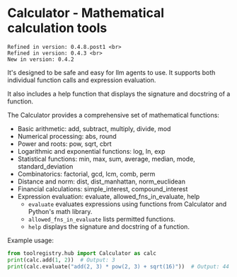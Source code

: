 # Calculator - Mathematical calculation tools

```{tip}
Refined in version: 0.4.8.post1 <br>
Refined in version: 0.4.3 <br>
New in version: 0.4.2
```

It's designed to be safe and easy for llm agents to use. It supports both individual function calls and expression evaluation.

It also includes a help function that displays the signature and docstring of a function.

The Calculator provides a comprehensive set of mathematical functions:

- Basic arithmetic: add, subtract, multiply, divide, mod
- Numerical processing: abs, round
- Power and roots: pow, sqrt, cbrt
- Logarithmic and exponential functions: log, ln, exp
- Statistical functions: min, max, sum, average, median, mode, standard_deviation
- Combinatorics: factorial, gcd, lcm, comb, perm
- Distance and norm: dist, dist_manhattan, norm_euclidean
- Financial calculations: simple_interest, compound_interest
- Expression evaluation: evaluate, allowed_fns_in_evaluate, help
  - `evaluate` evaluates expressions using functions from Calculator and Python's math library.
  - `allowed_fns_in_evaluate` lists permitted functions.
  - `help` displays the signature and docstring of a function.

Example usage:

```python
from toolregistry.hub import Calculator as calc
print(calc.add(1, 2))  # Output: 3
print(calc.evaluate("add(2, 3) * pow(2, 3) + sqrt(16)"))  # Output: 44
```
